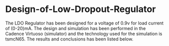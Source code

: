 # Design-of-Low-Dropout-Regulator
The LDO Regulator has been designed for a voltage of 0.9v for load current of (0-20)mA. The design and simulation has been performed in the Cadence Virtuoso (simulator) and the technology used for the simulation is tsmcN65. The results and conclusions has been listed below.
